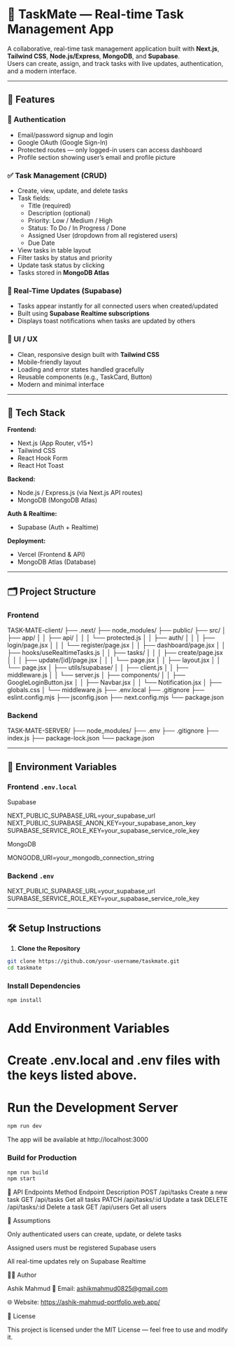 # 📝 TaskMate — Real-time Task Management App

A collaborative, real-time task management application built with **Next.js**, **Tailwind CSS**, **Node.js/Express**, **MongoDB**, and **Supabase**.  
Users can create, assign, and track tasks with live updates, authentication, and a modern interface.

---

## 🚀 Features

### 🔐 Authentication
- Email/password signup and login
- Google OAuth (Google Sign-In)
- Protected routes — only logged-in users can access dashboard
- Profile section showing user’s email and profile picture

### ✅ Task Management (CRUD)
- Create, view, update, and delete tasks
- Task fields:
  - Title (required)
  - Description (optional)
  - Priority: Low / Medium / High
  - Status: To Do / In Progress / Done
  - Assigned User (dropdown from all registered users)
  - Due Date
- View tasks in table layout
- Filter tasks by status and priority
- Update task status by clicking
- Tasks stored in **MongoDB Atlas**

### 🔄 Real-Time Updates (Supabase)
- Tasks appear instantly for all connected users when created/updated
- Built using **Supabase Realtime subscriptions**
- Displays toast notifications when tasks are updated by others

### 🎨 UI / UX
- Clean, responsive design built with **Tailwind CSS**
- Mobile-friendly layout
- Loading and error states handled gracefully
- Reusable components (e.g., TaskCard, Button)
- Modern and minimal interface

---

## 🧩 Tech Stack

**Frontend:**
- Next.js (App Router, v15+)
- Tailwind CSS
- React Hook Form
- React Hot Toast

**Backend:**
- Node.js / Express.js (via Next.js API routes)
- MongoDB (MongoDB Atlas)

**Auth & Realtime:**
- Supabase (Auth + Realtime)

**Deployment:**
- Vercel (Frontend & API)
- MongoDB Atlas (Database)

---

## 🗂️ Project Structure

### Frontend
TASK-MATE-client/
├── .next/
├── node_modules/
├── public/
├── src/
│ ├── app/
│ │ ├── api/
│ │ │ └── protected.js
│ │ ├── auth/
│ │ │ ├── login/page.jsx
│ │ │ └── register/page.jsx
│ │ ├── dashboard/page.jsx
│ │ ├── hooks/useRealtimeTasks.js
│ │ ├── tasks/
│ │ │ ├── create/page.jsx
│ │ │ ├── update/[id]/page.jsx
│ │ │ └── page.jsx
│ │ ├── layout.jsx
│ │ └── page.jsx
│ ├── utils/supabase/
│ │ ├── client.js
│ │ ├── middleware.js
│ │ └── server.js
│ ├── components/
│ │ ├── GoogleLoginButton.jsx
│ │ ├── Navbar.jsx
│ │ └── Notification.jsx
│ ├── globals.css
│ └── middleware.js
├── .env.local
├── .gitignore
├── eslint.config.mjs
├── jsconfig.json
├── next.config.mjs
└── package.json


### Backend
TASK-MATE-SERVER/
├── node_modules/
├── .env
├── .gitignore
├── index.js
├── package-lock.json
└── package.json


---

## 🔑 Environment Variables

### Frontend `.env.local`
Supabase

NEXT_PUBLIC_SUPABASE_URL=your_supabase_url
NEXT_PUBLIC_SUPABASE_ANON_KEY=your_supabase_anon_key
SUPABASE_SERVICE_ROLE_KEY=your_supabase_service_role_key

MongoDB

MONGODB_URI=your_mongodb_connection_string


### Backend `.env`
NEXT_PUBLIC_SUPABASE_URL=your_supabase_url
SUPABASE_SERVICE_ROLE_KEY=your_supabase_service_role_key


---

## 🛠️ Setup Instructions

1. **Clone the Repository**
```bash
git clone https://github.com/your-username/taskmate.git
cd taskmate
```
### Install Dependencies
```bash
npm install
```
# Add Environment Variables
# Create .env.local and .env files with the keys listed above.

# Run the Development Server
```bash
npm run dev
```
The app will be available at http://localhost:3000

### Build for Production
```bash
npm run build
npm start
```

📡 API Endpoints
Method	Endpoint	      Description
POST	/api/tasks	      Create a new task
GET	    /api/tasks	      Get all tasks
PATCH	/api/tasks/:id	  Update a task
DELETE	/api/tasks/:id	  Delete a task
GET	/api/users	Get all users


🧠 Assumptions

Only authenticated users can create, update, or delete tasks

Assigned users must be registered Supabase users

All real-time updates rely on Supabase Realtime



🧑‍💻 Author

Ashik Mahmud
📧 Email: ashikmahmud0825@gmail.com

🌐 Website: https://ashik-mahmud-portfolio.web.app/


🏁 License

This project is licensed under the MIT License — feel free to use and modify it.






